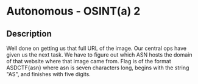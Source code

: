 # Autonomous - OSINT(a) 2

## Description

Well done on getting us that full URL of the image. Our central ops have given us the next task. We have to figure out which ASN hosts the domain of that website where that image came from.
Flag is of the format ASDCTF{asn} where asn is seven characters long, begins with the string "AS", and finishes with five digits.

